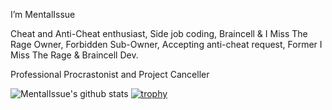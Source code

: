 I’m MentalIssue

Cheat and Anti-Cheat enthusiast,
Side job coding,
Braincell & I Miss The Rage Owner,
Forbidden Sub-Owner,
Accepting anti-cheat request,
Former I Miss The Rage & Braincell Dev.

Professional Procrastonist and Project Canceller

![MentalIssue's github stats](https://github-readme-stats.vercel.app/api?username=MentalIssue&theme=dracula&show_icons=true)
[![trophy](https://github-profile-trophy.vercel.app/?username=MentalIssue&theme=dracula&margin-w=10&margin-h=15&column=7)]()

<!---
MentalIssue/MentalIssue is a ✨ special ✨ repository because its `README.md` (this file) appears on your GitHub profile.
You can click the Preview link to take a look at your changes.
--->
